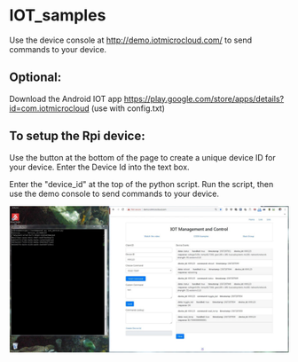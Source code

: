 # IOT_samples

Use the device console at http://demo.iotmicrocloud.com/  to send commands to your device.

## Optional:
Download the Android IOT app
https://play.google.com/store/apps/details?id=com.iotmicrocloud
(use with config.txt)

## To setup the Rpi device: 
Use the button at the bottom of the page to create a unique device ID for your device. 
Enter the Device Id into the text box.

Enter the "device_id" at the top of the python script.
Run the script, then use the demo console to send commands to your device.


![Demo](platform_working.JPG)
